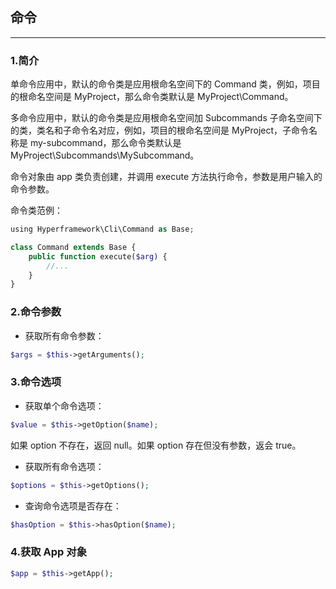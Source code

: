 ## 命令

---

### 1.简介
单命令应用中，默认的命令类是应用根命名空间下的 Command 类，例如，项目的根命名空间是 MyProject，那么命令类默认是 MyProject\Command。

多命令应用中，默认的命令类是应用根命名空间加 Subcommands 子命名空间下的类，类名和子命令名对应，例如，项目的根命名空间是 MyProject，子命令名称是 my-subcommand，那么命令类默认是 MyProject\Subcommands\MySubcommand。

命令对象由 app 类负责创建，并调用 execute 方法执行命令，参数是用户输入的命令参数。

命令类范例：
```php
using Hyperframework\Cli\Command as Base;

class Command extends Base {
    public function execute($arg) {
        //...
    }
}
```

### 2.命令参数

- 获取所有命令参数：

```php
$args = $this->getArguments();
```

### 3.命令选项

- 获取单个命令选项：

```php
$value = $this->getOption($name);
```
如果 option 不存在，返回 null。如果 option 存在但没有参数，返会 true。

- 获取所有命令选项：

```php
$options = $this->getOptions();
```

- 查询命令选项是否存在：

```php
$hasOption = $this->hasOption($name);
```
### 4.获取 App 对象
```php
$app = $this->getApp();
```
